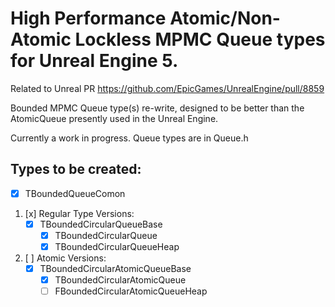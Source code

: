 # High Performance Atomic/Non-Atomic Lockless MPMC Queue types for Unreal Engine 5.

Related to Unreal PR https://github.com/EpicGames/UnrealEngine/pull/8859

Bounded MPMC Queue type(s) re-write, designed to be better than the AtomicQueue presently used in the Unreal Engine.

Currently a work in progress. Queue types are in Queue.h

## Types to be created:

- [x] TBoundedQueueComon
1. [x] Regular Type Versions:
   - [x] TBoundedCircularQueueBase
     - [x] TBoundedCircularQueue
     - [x] TBoundedCircularQueueHeap
2. [ ] Atomic Versions:
   - [x] TBoundedCircularAtomicQueueBase
     - [x] TBoundedCircularAtomicQueue
     - [ ] FBoundedCircularAtomicQueueHeap
